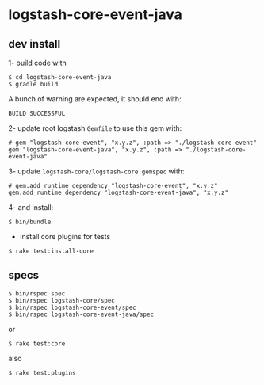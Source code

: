 # logstash-core-event-java

## dev install

1- build code with

```
$ cd logstash-core-event-java
$ gradle build
```

A bunch of warning are expected, it should end with:

```
BUILD SUCCESSFUL
```

2- update root logstash `Gemfile` to use this gem with:

```
# gem "logstash-core-event", "x.y.z", :path => "./logstash-core-event"
gem "logstash-core-event-java", "x.y.z", :path => "./logstash-core-event-java"
```

3- update `logstash-core/logstash-core.gemspec` with:

```
# gem.add_runtime_dependency "logstash-core-event", "x.y.z"
gem.add_runtime_dependency "logstash-core-event-java", "x.y.z"
```

4- and install:

```
$ bin/bundle
```

- install core plugins for tests

```
$ rake test:install-core
```

## specs

```
$ bin/rspec spec
$ bin/rspec logstash-core/spec
$ bin/rspec logstash-core-event/spec
$ bin/rspec logstash-core-event-java/spec
```

or

```
$ rake test:core
```

also

```
$ rake test:plugins
```